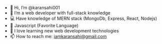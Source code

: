 - 👋 Hi, I’m @karansahi001
- 👀 I’m a web developer with full-stack knowledge
- 💻 Have knowledge of MERN stack (MongoDb, Express, React, Nodejs)
- 💛 Javascript (Favorite Language)
- 🌱 I love learning new web development technologies
- 📫 How to reach me: iamkaransahi@gmail.com

<!---
karansahi001/karansahi001 is a ✨ special ✨ repository because its `README.md` (this file) appears on your GitHub profile.
You can click the Preview link to take a look at your changes.
--->
